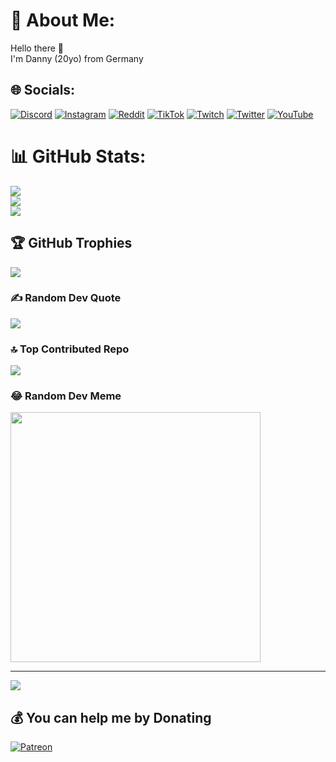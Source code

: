 # 💫 About Me:
Hello there 👋<br>I'm Danny (20yo) from Germany


## 🌐 Socials:
[![Discord](https://img.shields.io/badge/Discord-%237289DA.svg?logo=discord&logoColor=white)](https://discord.gg/99YZNfGRSU) [![Instagram](https://img.shields.io/badge/Instagram-%23E4405F.svg?logo=Instagram&logoColor=white)](https://instagram.com/nerotvlive) [![Reddit](https://img.shields.io/badge/Reddit-%23FF4500.svg?logo=Reddit&logoColor=white)](https://reddit.com/user/nerotvlive) [![TikTok](https://img.shields.io/badge/TikTok-%23000000.svg?logo=TikTok&logoColor=white)](https://tiktok.com/@nerotvlive) [![Twitch](https://img.shields.io/badge/Twitch-%239146FF.svg?logo=Twitch&logoColor=white)](https://twitch.tv/nerotvlive) [![Twitter](https://img.shields.io/badge/Twitter-%231DA1F2.svg?logo=Twitter&logoColor=white)](https://twitter.com/nerotvlive) [![YouTube](https://img.shields.io/badge/YouTube-%23FF0000.svg?logo=YouTube&logoColor=white)](https://youtube.com/@@nerotvlive) 

# 📊 GitHub Stats:
![](https://github-readme-stats.vercel.app/api?username=danieldieeins&theme=dark&hide_border=false&include_all_commits=true&count_private=true)<br/>
![](https://github-readme-streak-stats.herokuapp.com/?user=danieldieeins&theme=dark&hide_border=false)<br/>
![](https://github-readme-stats.vercel.app/api/top-langs/?username=danieldieeins&theme=dark&hide_border=false&include_all_commits=true&count_private=true&layout=compact)

## 🏆 GitHub Trophies
![](https://github-profile-trophy.vercel.app/?username=danieldieeins&theme=discord&no-frame=false&no-bg=false&margin-w=4)

### ✍️ Random Dev Quote
![](https://quotes-github-readme.vercel.app/api?type=horizontal&theme=radical)

### 🔝 Top Contributed Repo
![](https://github-contributor-stats.vercel.app/api?username=danieldieeins&limit=5&theme=dark&combine_all_yearly_contributions=true)

### 😂 Random Dev Meme
<img src='https://randommeme-five.vercel.app/' style="height: 400px;"/>

---
[![](https://visitcount.itsvg.in/api?id=danieldieeins&icon=0&color=0)](https://visitcount.itsvg.in)

  ## 💰 You can help me by Donating
  [![Patreon](https://img.shields.io/badge/Patreon-F96854?style=for-the-badge&logo=patreon&logoColor=white)](https://patreon.com/nerotvlive) 

  
<!-- Proudly created with GPRM ( https://gprm.itsvg.in ) -->
